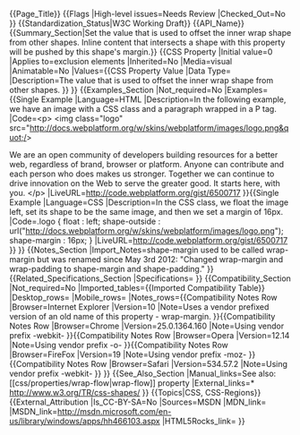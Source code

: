 {{Page_Title}}
{{Flags
|High-level issues=Needs Review
|Checked_Out=No
}}
{{Standardization_Status|W3C Working Draft}}
{{API_Name}}
{{Summary_Section|Set the value that is used to offset the inner wrap shape from other shapes. Inline content that intersects a shape with this property will be pushed by this shape's margin.}}
{{CSS Property
|Initial value=0
|Applies to=exclusion elements
|Inherited=No
|Media=visual
|Animatable=No
|Values={{CSS Property Value
|Data Type=<length>
|Description=The value that is used to offset the inner wrap shape from other shapes.
}}
}}
{{Examples_Section
|Not_required=No
|Examples={{Single Example
|Language=HTML
|Description=In the following example, we have an image with a CSS class and a paragraph wrapped in a P tag.
|Code=&lt;p&gt;
  &lt;img class=&quot;logo&quot; src=&quot;http://docs.webplatform.org/w/skins/webplatform/images/logo.png&quot;/&gt;

  We are an open community of developers building resources for a better web, regardless of brand, browser or platform. Anyone can contribute and each person who does makes us stronger. Together we can continue to drive innovation on the Web to serve the greater good. It starts here, with you.
&lt;/p&gt;
|LiveURL=http://code.webplatform.org/gist/6500717
}}{{Single Example
|Language=CSS
|Description=In the CSS class, we float the image left, set its shape to be the same image, and then we set a margin of 16px.
|Code=.logo {
    float  : left;
    shape-outside : url("http://docs.webplatform.org/w/skins/webplatform/images/logo.png");
    shape-margin : 16px;
}
|LiveURL=http://code.webplatform.org/gist/6500717
}}
}}
{{Notes_Section
|Import_Notes=shape-margin used to be called wrap-margin but was renamed since May 3rd 2012: "Changed wrap-margin and wrap-padding to shape-margin and shape-padding."
}}
{{Related_Specifications_Section
|Specifications=
}}
{{Compatibility_Section
|Not_required=No
|Imported_tables={{Imported Compatibility Table}}
|Desktop_rows=
|Mobile_rows=
|Notes_rows={{Compatibility Notes Row
|Browser=Internet Explorer
|Version=10
|Note=Uses a vendor prefixed version of an old name of this property - wrap-margin.
}}{{Compatibility Notes Row
|Browser=Chrome
|Version=25.0.1364.160
|Note=Using vendor prefix -webkit-
}}{{Compatibility Notes Row
|Browser=Opera
|Version=12.14
|Note=Using vendor prefix -o-
}}{{Compatibility Notes Row
|Browser=FireFox
|Version=19
|Note=Using vendor prefix -moz-
}}{{Compatibility Notes Row
|Browser=Safari
|Version=534.57.2
|Note=Using vendor prefix -webkit-
}}
}}
{{See_Also_Section
|Manual_links=See also: [[css/properties/wrap-flow|wrap-flow]] property
|External_links=* http://www.w3.org/TR/css-shapes/
}}
{{Topics|CSS, CSS-Regions}}
{{External_Attribution
|Is_CC-BY-SA=No
|Sources=MSDN
|MDN_link=
|MSDN_link=http://msdn.microsoft.com/en-us/library/windows/apps/hh466103.aspx
|HTML5Rocks_link=
}}